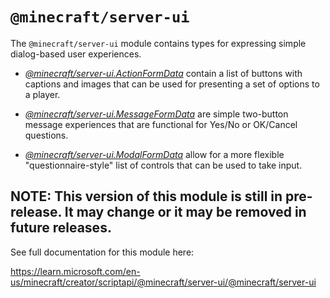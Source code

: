 # `@minecraft/server-ui`

The `@minecraft/server-ui` module contains types for expressing simple dialog-based user experiences.



  * [*@minecraft/server-ui.ActionFormData*](../minecraft-server-ui/ActionFormData.md) contain a list of buttons with captions and images that can be used for presenting a set of options to a player.

  * [*@minecraft/server-ui.MessageFormData*](../minecraft-server-ui/MessageFormData.md) are simple two-button message experiences that are functional for Yes/No or OK/Cancel questions.

  * [*@minecraft/server-ui.ModalFormData*](../minecraft-server-ui/ModalFormData.md) allow for a more flexible "questionnaire-style" list of controls that can be used to take input.

## **NOTE: This version of this module is still in pre-release.  It may change or it may be removed in future releases.**

See full documentation for this module here:

https://learn.microsoft.com/en-us/minecraft/creator/scriptapi/@minecraft/server-ui/@minecraft/server-ui
